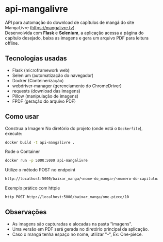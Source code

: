 # api-mangalivre
API para automação do download de capítulos de mangá do site MangaLivre (https://mangalivre.tv).  
Desenvolvida com **Flask** e **Selenium**, a aplicação acessa a página do capítulo desejado, baixa as imagens e gera um arquivo PDF para leitura offline.

## Tecnologias usadas

- Flask (microframework web)
- Selenium (automatização do navegador)
- Docker (Conteinerização)
- webdriver-manager (gerenciamento do ChromeDriver)
- requests (download das imagens)
- Pillow (manipulação de imagens)
- FPDF (geração do arquivo PDF)

## Como usar

Construa a Imagem
No diretório do projeto (onde está o `Dockerfile`), execute:
```bash
docker build -t api-mangalivre .
````

Rode o Container
```bash
docker run -p 5000:5000 api-mangalivre 
````
Utilize o método POST no endpoint
  ```bash
  http://localhost:5000/baixar_manga/<nome-do_manga>/<numero-do-capitulo>
  ````
Exemplo prático com httpie
```bash
http POST http://localhost:5000/baixar_manga/one-piece/10
```
## Observações
- As imagens são capturadas e alocadas na pasta "Imagens".
- Uma versão em PDF será gerada no diretório principal da aplicação.
- Caso o mangá tenha espaço no nome, utilizar "-", Ex: One-piece.

